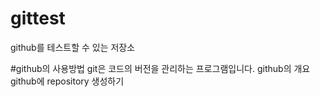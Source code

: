 # gittest
github를 테스트할 수 있는 저장소

#github의 사용방법
git은 코드의 버전을 관리하는 프로그램입니다.
github의 개요
github에 repository 생성하기
